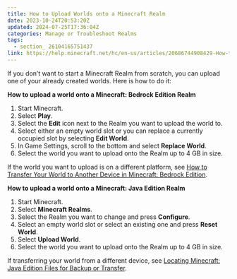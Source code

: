 ```yaml
---
title: How to Upload Worlds onto a Minecraft Realm
date: 2023-10-24T20:53:20Z
updated: 2024-07-25T17:36:04Z
categories: Manage or Troubleshoot Realms
tags:
  - section_ 26104165751437
link: https://help.minecraft.net/hc/en-us/articles/20686744908429-How-to-Upload-Worlds-onto-a-Minecraft-Realm
---
```


If you don’t want to start a Minecraft Realm from scratch, you can upload one of your already created worlds. Here is how to do it:

**How to upload a world onto a Minecraft: Bedrock Edition Realm**

1.  Start Minecraft.
2.  Select **Play**.
3.  Select the **Edit** icon next to the Realm you want to upload the world to.
4.  Select either an empty world slot or you can replace a currently occupied slot by selecting **Edit World**.
5.  In Game Settings, scroll to the bottom and select **Replace World**.
6.  Select the world you want to upload onto the Realm up to 4 GB in size.

If the world you want to upload is on a different platform, see [How to Transfer Your World to Another Device in Minecraft: Bedrock Edition](../Backup-Restore/How-to-Transfer-Your-World-to-Another-Device-in-Minecraft-Bedrock-Edition.md).

**How to upload a world onto a Minecraft: Java Edition Realm**

1.  Start Minecraft.
2.  Select **Minecraft Realms**.
3.  Select the Realm you want to change and press **Configure**.
4.  Select an empty world slot or select an existing one and press **Reset World**.
5.  Select **Upload World**.
6.  Select the world you want to upload onto the Realm up to 4 GB in size.

If transferring your world from a different device, see [Locating Minecraft: Java Edition Files for Backup or Transfer](../Backup-Restore/Locating-Minecraft-Java-Edition-Files-for-Backup-or-Transfer.md).

